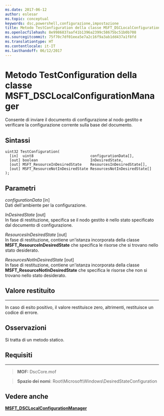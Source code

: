 ```yaml
---
ms.date: 2017-06-12
author: eslesar
ms.topic: conceptual
keywords: dsc,powershell,configurazione,impostazione
title: Metodo TestConfiguration della classe MSFT_DSCLocalConfigurationManager
ms.openlocfilehash: 8e9986837aaf41b1396a2399c58675bc51b0b708
ms.sourcegitcommit: 75f70c7df01eea5e7a2c16f9a3ab1dd437a1f8fd
ms.translationtype: HT
ms.contentlocale: it-IT
ms.lasthandoff: 06/12/2017
---
```

# <a name="testconfiguration-method-of-the-msftdsclocalconfigurationmanager-class"></a>Metodo TestConfiguration della classe MSFT_DSCLocalConfigurationManager

Consente di inviare il documento di configurazione al nodo gestito e verificare la configurazione corrente sulla base del documento.

<a name="syntax"></a>Sintassi
------

```mof
uint32 TestConfiguration(
  [in]  uint8                          configurationData[],
  [out] boolean                        InDesiredState,
  [out] MSFT_ResourceInDesiredState    ResourcesInDesiredState[],
  [out] MSFT_ResourceNotInDesiredState ResourcesNotInDesiredState[]
);
```

<a name="parameters"></a>Parametri
----------

*configurationData* \[in\]  
Dati dell'ambiente per la configurazione.

*InDesiredState* \[out\]  
In fase di restituzione, specifica se il nodo gestito è nello stato specificato dal documento di configurazione.

*ResourcesInDesiredState* \[out\]  
In fase di restituzione, contiene un'istanza incorporata della classe **MSFT_ResourceInDesiredState** che specifica le risorse che si trovano nello stato desiderato.

*ResourcesNotInDesiredState* \[out\]  
In fase di restituzione, contiene un'istanza incorporata della classe **MSFT_ResourceNotInDesiredState** che specifica le risorse che non si trovano nello stato desiderato.

## <a name="return-value"></a>Valore restituito
------------

In caso di esito positivo, il valore restituisce zero, altrimenti, restituisce un codice di errore.

## <a name="remarks"></a>Osservazioni

Si tratta di un metodo statico.

## <a name="requirements"></a>Requisiti
------------
>**MOF:** DscCore.mof

>**Spazio dei nomi**: Root\Microsoft\Windows\DesiredStateConfiguration


## <a name="see-also"></a>Vedere anche


[**MSFT_DSCLocalConfigurationManager**](msft-dsclocalconfigurationmanager.md)


 

 



